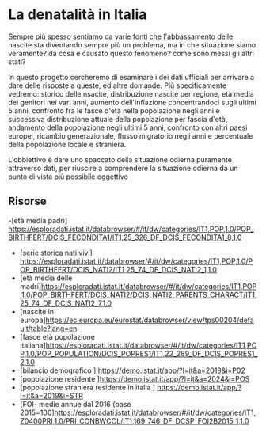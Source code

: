 # La denatalità in Italia

Sempre più spesso sentiamo da varie fonti che l'abbassamento delle nascite sta diventando sempre più un problema, ma in che situazione siamo veramente? da cosa è causato questo fenomeno? come sono messi gli altri stati?

In questo progetto cercheremo di esaminare i dei dati ufficiali per arrivare a dare delle risposte a queste, ed altre domande. Più specificamente vedremo: storico delle nsacite, distribuzione nascite per regione, età media dei genitori nei vari anni, aumento dell'inflazione concentrandoci sugli ultimi 5 anni, confronto fra le fasce d'età nella popolazione negli anni e successiva distribuzione attuale della popolazione per fascia d'età, andamento della popolazione negli ultimi 5 anni, confronto con altri paesi europei, ricambio generazionale, flusso migratorio negli anni e percentuale della popolazione locale e straniera.

L'obbiettivo è dare uno spaccato della situazione odierna puramente attraverso dati, per riuscire a comprendere la situazione odierna da un punto di vista più possibile oggettivo

## Risorse
 -[età media padri]
 https://esploradati.istat.it/databrowser/#/it/dw/categories/IT1,POP,1.0/POP_BIRTHFERT/DCIS_FECONDITA1/IT1,25_326_DF_DCIS_FECONDITA1_8,1.0
 - [serie storica nati vivi] https://esploradati.istat.it/databrowser/#/it/dw/categories/IT1,POP,1.0/POP_BIRTHFERT/DCIS_NATI2/IT1,25_74_DF_DCIS_NATI2_1,1.0
 -  [età media delle madri]https://esploradati.istat.it/databrowser/#/it/dw/categories/IT1,POP,1.0/POP_BIRTHFERT/DCIS_NATI2/DCIS_NATI2_PARENTS_CHARACT/IT1,25_74_DF_DCIS_NATI2_7,1.0
 -  [nascite in europa]https://ec.europa.eu/eurostat/databrowser/view/tps00204/default/table?lang=en
 -  [fasce età popolazione italiana]https://esploradati.istat.it/databrowser/#/it/dw/categories/IT1,POP,1.0/POP_POPULATION/DCIS_POPRES1/IT1,22_289_DF_DCIS_POPRES1_2,1.0
 - [bilancio demografico
] https://demo.istat.it/app/?l=it&a=2019&i=P02
 -  [popolazione residente
]https://demo.istat.it/app/?l=it&a=2024&i=POS
 - [popolazione straniera residente in italia
] https://demo.istat.it/app/?l=it&a=2019&i=STR
 -  [FOI- medie annue dal 2016 (base 2015=100]https://esploradati.istat.it/databrowser/#/it/dw/categories/IT1,Z0400PRI,1.0/PRI_CONBWCOL/IT1,169_746_DF_DCSP_FOI2B2015_1,1.0

##
